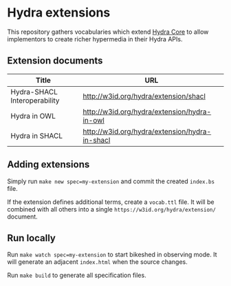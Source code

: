 # Hydra extensions

This repository gathers vocabularies which extend [Hydra Core](http://www.hydra-cg.com/spec/latest/core/) to allow implementors to create richer hypermedia in their Hydra APIs.

## Extension documents

<!-- please keep this sorted alphabetically -->

| Title | URL |
| -- | -- |
| Hydra-SHACL Interoperability | http://w3id.org/hydra/extension/shacl |
| Hydra in OWL | http://w3id.org/hydra/extension/hydra-in-owl |
| Hydra in SHACL | http://w3id.org/hydra/extension/hydra-in-shacl |

## Adding extensions

Simply run `make new spec=my-extension` and commit the created `index.bs` file.

If the extension defines additional terms, create a `vocab.ttl` file. It will be combined with all others into a single `https://w3id.org/hydra/extension/` document.

## Run locally

Run `make watch spec=my-extension` to start bikeshed in observing mode. It will generate an adjacent `index.html` when the source changes.

Run `make build` to generate all specification files.
